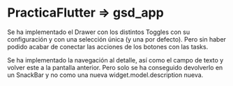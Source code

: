 # PracticaFlutter => gsd_app

Se ha implementado el Drawer con los distintos Toggles con su configuración y con una selección única (y una por defecto). 
Pero sin haber podido acabar de conectar las acciones de los botones con las tasks.

Se ha implementado la navegación al detalle, así como el campo de texto y volver este a la pantalla anterior. 
Pero solo se ha conseguido devolverlo en un SnackBar y no como una nueva widget.model.description nueva.
